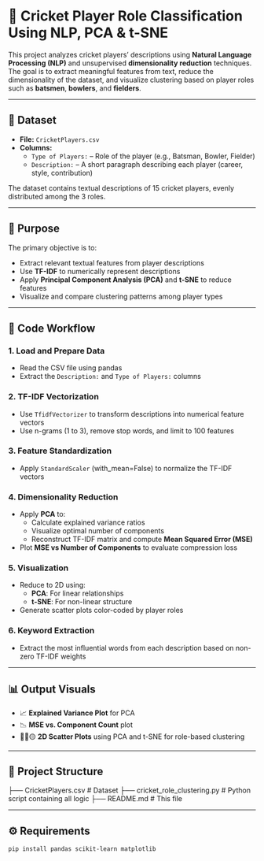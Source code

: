 # 🏏 Cricket Player Role Classification Using NLP, PCA & t-SNE

This project analyzes cricket players’ descriptions using **Natural Language Processing (NLP)** and unsupervised **dimensionality reduction** techniques. The goal is to extract meaningful features from text, reduce the dimensionality of the dataset, and visualize clustering based on player roles such as **batsmen**, **bowlers**, and **fielders**.

---

## 📂 Dataset

- **File:** `CricketPlayers.csv`
- **Columns:**
  - `Type of Players:` – Role of the player (e.g., Batsman, Bowler, Fielder)
  - `Description:` – A short paragraph describing each player (career, style, contribution)

The dataset contains textual descriptions of 15 cricket players, evenly distributed among the 3 roles.

---

## 🧠 Purpose

The primary objective is to:
- Extract relevant textual features from player descriptions
- Use **TF-IDF** to numerically represent descriptions
- Apply **Principal Component Analysis (PCA)** and **t-SNE** to reduce features
- Visualize and compare clustering patterns among player types

---

## 📜 Code Workflow

### 1. Load and Prepare Data
- Read the CSV file using pandas
- Extract the `Description:` and `Type of Players:` columns

### 2. TF-IDF Vectorization
- Use `TfidfVectorizer` to transform descriptions into numerical feature vectors
- Use n-grams (1 to 3), remove stop words, and limit to 100 features

### 3. Feature Standardization
- Apply `StandardScaler` (with_mean=False) to normalize the TF-IDF vectors

### 4. Dimensionality Reduction
- Apply **PCA** to:
  - Calculate explained variance ratios
  - Visualize optimal number of components
  - Reconstruct TF-IDF matrix and compute **Mean Squared Error (MSE)**
- Plot **MSE vs Number of Components** to evaluate compression loss

### 5. Visualization
- Reduce to 2D using:
  - **PCA**: For linear relationships
  - **t-SNE**: For non-linear structure
- Generate scatter plots color-coded by player roles

### 6. Keyword Extraction
- Extract the most influential words from each description based on non-zero TF-IDF weights

---

## 📊 Output Visuals

- 📈 **Explained Variance Plot** for PCA
- 📉 **MSE vs. Component Count** plot
- 🔴🔵🟡 **2D Scatter Plots** using PCA and t-SNE for role-based clustering

---

## 📁 Project Structure

├── CricketPlayers.csv # Dataset
├── cricket_role_clustering.py # Python script containing all logic
├── README.md # This file


---

## ⚙️ Requirements

```bash
pip install pandas scikit-learn matplotlib
```
